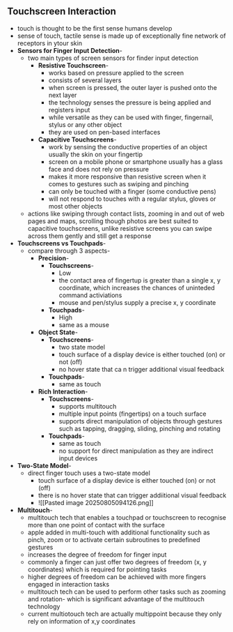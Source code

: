 ## Touchscreen Interaction
- touch is thought to be the first sense humans develop
- sense of touch, tactile sense is made up of exceptionally fine network of receptors in ytour skin
- **Sensors for Finger Input Detection**-
	- two main types of screen sensors for finder input detection
		- **Resistive Touchscreen**-
			- works based on pressure applied to the screen
			- consists of several layers
			- when screen is pressed, the outer layer is pushed onto the next layer
			- the technology senses the pressure is being applied and registers input
			- while versatile as they can be used with finger, fingernail, stylus or any other object
			- they are used on pen-based interfaces
		- **Capacitive Touchscreens**-
			- work by sensing the conductive properties of an object usually the skin on your fingertip
			- screen on a mobile phone or smartphone usually has a glass face and does not rely on pressure
			- makes it more responsive than resistive screen when it comes to gestures such as swiping and pinching
			- can only be touched with a finger (some conductive pens)
			- will not respond to touches with a regular stylus, gloves or most other objects
	- actions like swiping through contact lists, zooming in and out of web pages and maps, scrolling though photos are best suited to capacitive touchscreens, unlike resistive screens you can swipe across them gently and still get a response
- **Touchscreens vs Touchpads**-
	- compare through 3 aspects- 
		- **Precision**-
			- **Touchscreens**-
				- Low
				- the contact area of fingertup is greater than a single x, y coordinate, which increases the chances of uninteded command activiations
				- mouse and pen/stylus supply a precise x, y coordinate
			- **Touchpads**-
				- High
				- same as a mouse
		- **Object State**-
			- **Touchscreens**-
				- two state model
				- touch surface of a display device is either touched (on) or not (off)
				- no hover state that ca n trigger additional visual feedback
			- **Touchpads**-
				- same as touch
		- **Rich Interaction**-
			- **Touchscreens**-
				- supports multitouch
				- multiple input points (fingertips) on a touch surface
				- supports direct manipulation of objects through gestures such as tapping, dragging, sliding, pinching and rotating
			- **Touchpads**-
				- same as touch
				- no support for direct manipulation as they are indirect input devices
- **Two-State Model**-
	- direct finger touch uses a two-state model
		- touch surface of a display device is either touched (on) or not (off)
		- there is no hover state that can trigger addiitional visual feedback
		- ![[Pasted image 20250805094126.png]]
- **Multitouch**-
	- multitouch tech that enables a touchpad or touchscreen to recognise more than one point of contact with the surface
	- apple added in multi-touch with additional functionality such as pinch, zoom or to activate certain subroutines to predefined gestures
	- increases the degree of freedom for finger input
	- commonly a finger can just offer two degrees of freedom (x, y coordinates) which is required for pointing tasks
	- higher degrees of freedom can be achieved with more fingers engaged in interaction tasks
	- multitouch tech can be used to perform other tasks such as zooming and rotation- which is significant advantage of the multitouch technology
	- current multiotouch tech are actually multippoint because they only rely on information of x,y coordinates